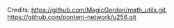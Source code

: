 
Credits: https://github.com/MagicGordon/math_utils.git, https://github.com/pontem-network/u256.git
